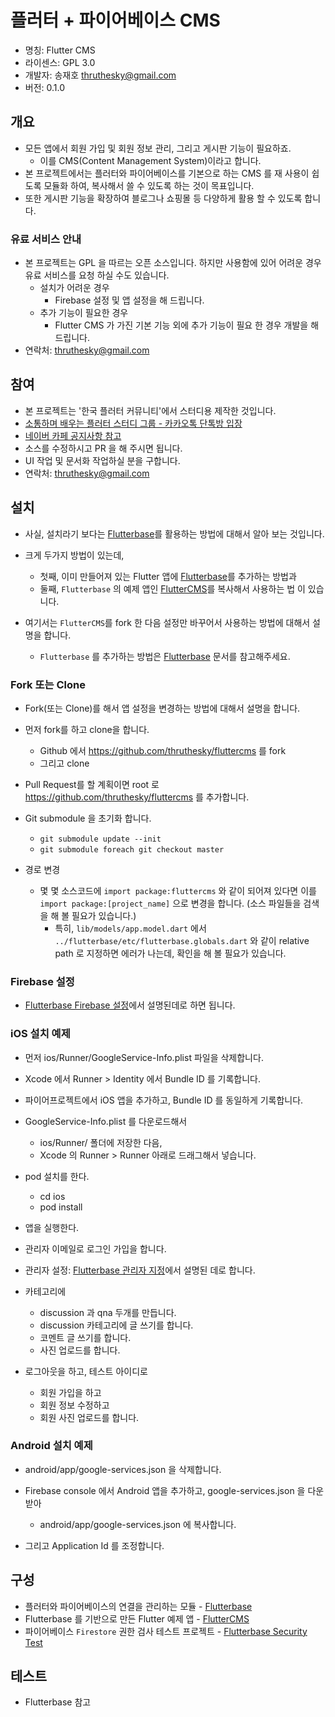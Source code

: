# 플러터 + 파이어베이스 CMS

* 명칭: Flutter CMS
* 라이센스: GPL 3.0
* 개발자: 송재호 thruthesky@gmail.com
* 버전: 0.1.0

## 개요

* 모든 앱에서 회원 가입 및 회원 정보 관리, 그리고 게시판 기능이 필요하죠.
  * 이를 CMS(Content Management System)이라고 합니다.
* 본 프로젝트에서는 플러터와 파이어베이스를 기본으로 하는 CMS 를 재 사용이 쉽도록 모듈화 하여, 복사해서 쓸 수 있도록 하는 것이 목표입니다.
* 또한 게시판 기능을 확장하여 블로그나 쇼핑몰 등 다양하게 활용 할 수 있도록 합니다.

### 유료 서비스 안내

* 본 프로젝트는 GPL 을 따르는 오픈 소스입니다. 하지만 사용함에 있어 어려운 경우 유료 서비스를 요청 하실 수도 있습니다.
  * 설치가 어려운 경우
    * Firebase 설정 및 앱 설정을 해 드립니다.
  * 추가 기능이 필요한 경우
    * Flutter CMS 가 가진 기본 기능 외에 추가 기능이 필요 한 경우 개발을 해 드립니다.
* 연락처: thruthesky@gmail.com

## 참여

* 본 프로젝트는 '한국 플러터 커뮤니티'에서 스터디용 제작한 것입니다.
* [소통하며 배우는 플러터 스터디 그룹 - 카카오톡 단톡방 입장](https://open.kakao.com/o/g20m41Mb)
* [네이버 카페 공지사항 참고](https://cafe.naver.com/ionic2/1869)
* 소스를 수정하시고 PR 을 해 주시면 됩니다.
* UI 작업 및 문서화 작업하실 분을 구합니다.
* 연락처: thruthesky@gmail.com

## 설치

* 사실, 설치라기 보다는 [Flutterbase](https://github.com/thruthesky/flutterbase)를 활용하는 방법에 대해서 알아 보는 것입니다.
* 크게 두가지 방법이 있는데,
  * 첫째, 이미 만들어져 있는 Flutter 앱에 [Flutterbase](https://github.com/thruthesky/flutterbase)를 추가하는 방법과
  * 둘째, `Flutterbase` 의 예제 앱인 [FlutterCMS](https://github.com/thruthesky/fluttercms)를 복사해서 사용하는 법
    이 있습니다.

* 여기서는 `FlutterCMS`를 fork 한 다음 설정만 바꾸어서 사용하는 방법에 대해서 설명을 합니다.
  * `Flutterbase` 를 추가하는 방법은 [Flutterbase](https://github.com/thruthesky/flutterbase) 문서를 참고해주세요.

### Fork 또는 Clone

* Fork(또는 Clone)를 해서 앱 설정을 변경하는 방법에 대해서 설명을 합니다.

* 먼저 fork를 하고 clone을 합니다.
  * Github 에서 https://github.com/thruthesky/fluttercms 를 fork
  * 그리고 clone

* Pull Request를 할 계획이면 root 로 https://github.com/thruthesky/fluttercms 를 추가합니다.

* Git submodule 을 초기화 합니다.
  * `git submodule update --init`
  * `git submodule foreach git checkout master`

* 경로 변경
  * 몇 몇 소스코드에 `import package:fluttercms` 와 같이 되어져 있다면 이를 `import package:[project_name]` 으로 변경을 합니다. (소스 파일들을 검색을 해 볼 필요가 있습니다.)
    * 특히, `lib/models/app.model.dart` 에서 `../flutterbase/etc/flutterbase.globals.dart` 와 같이 relative path 로 지정하면 에러가 나는데, 확인을 해 볼 필요가 있습니다.

### Firebase 설정

* [Flutterbase Firebase 설정](https://github.com/thruthesky/flutterbase#firebase-%EC%84%A4%EC%A0%95)에서 설명된데로 하면 됩니다.

### iOS 설치 예제

* 먼저 ios/Runner/GoogleService-Info.plist 파일을 삭제합니다.
* Xcode 에서 Runner > Identity 에서 Bundle ID 를 기록합니다.
* 파이어프로젝트에서 iOS 앱을 추가하고, Bundle ID 를 동일하게 기록합니다.
* GoogleService-Info.plist 를 다운로드해서
  * ios/Runner/ 폴더에 저장한 다음,
  * Xcode 의 Runner > Runner 아래로 드래그해서 넣습니다.
* pod 설치를 한다.
  * cd ios
  * pod install

* 앱을 실행한다.
* 관리자 이메일로 로그인 가입을 합니다.
* 관리자 설정: [Flutterbase 관리자 지정](https://github.com/thruthesky/flutterbase#%EA%B4%80%EB%A6%AC%EC%9E%90-%EC%84%A4%EC%A0%95e)에서 설명된 데로 합니다.
* 카테고리에
  * discussion 과 qna 두개를 만듭니다.
  * discussion 카테고리에 글 쓰기를 합니다.
  * 코멘트 글 쓰기를 합니다.
  * 사진 업로드를 합니다.

* 로그아웃을 하고, 테스트 아이디로
  * 회원 가입을 하고
  * 회원 정보 수정하고
  * 회원 사진 업로드를 합니다.


### Android 설치 예제

* android/app/google-services.json 을 삭제합니다.
* Firebase console 에서 Android 앱을 추가하고, google-services.json 을 다운 받아
  * android/app/google-services.json 에 복사합니다.

* 그리고 Application Id 를 조정합니다.


## 구성

* 플러터와 파이어베이스의 연결을 관리하는 모듈 - [Flutterbase](https://github.com/thruthesky/flutterbase)
* Flutterbase 를 기반으로 만든 Flutter 예제 앱 - [FlutterCMS](https://github.com/thruthesky/fluttercms)
* 파이어베이스 `Firestore` 권한 검사 테스트 프로젝트 - [Flutterbase Security Test](https://github.com/thruthesky/flutterbase-security-test) 

## 테스트

* Flutterbase 참고

